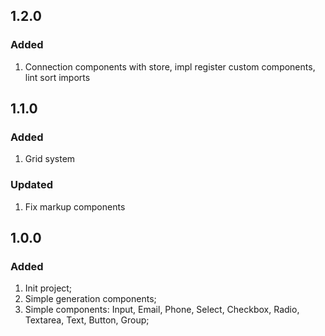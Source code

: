 ## 1.2.0

### Added

1. Connection components with store, impl register custom components, lint sort imports

## 1.1.0

### Added

1. Grid system

### Updated

1. Fix markup components

## 1.0.0

### Added

1. Init project;
2. Simple generation components;
3. Simple components: Input, Email, Phone, Select, Checkbox, Radio, Textarea, Text, Button, Group;
